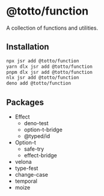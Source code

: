 # @totto/function

A collection of functions and utilities.

## Installation

```bash
npx jsr add @totto/function
yarn dlx jsr add @totto/function
pnpm dlx jsr add @totto/function
nlx jsr add @totto/function
deno add @totto/function
```

## Packages

- Effect
  - deno-test
  - option-t-bridge
  - @typed/id
- Option-t
  - safe-try
  - effect-bridge
- velona
- type-fest
- change-case
- temporal
- moize
